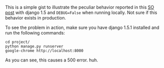 This is a simple gist to illustrate the peculiar behavior reported in
this
[SO post](http://stackoverflow.com/questions/16084688/variables-included-in-template-context-processors-not-in-template-with-debug-fal)
with django 1.5 and `DEBUG=False` when running locally. Not sure if
this behavior exists in production.

To see the problem in action, make sure you have django 1.5.1
installed and run the following commands:

    cd project/
    python manage.py runserver
    google-chrome http://localhost:8000 

As you can see, this causes a 500 error. huh.
